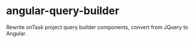 # angular-query-builder
Rewrite onTask project query builder components, convert from JQuery to Angular.
